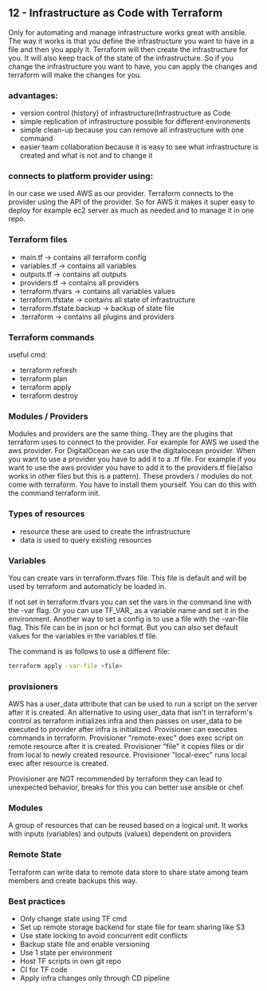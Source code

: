 ## 12 - Infrastructure as Code with Terraform

Only for automating and manage infrastructure works great with ansible.
The way it works is that you define the infrastructure you want to have in a file and then you apply it. Terraform will
then create the infrastructure for you. It will also keep track of the state of the infrastructure. So if you change the
infrastructure you want to have, you can apply the changes and terraform will make the changes for you.

### advantages:

- version control (history) of infrastructure(Infrastructure as Code
- simple replication of infrastructure possible for different environments
- simple clean-up because you can remove all infrastructure with one command
- easier team collaboration because it is easy to see what infrastructure is created and what is not and to change it

### connects to platform provider using:

In our case we used AWS as our provider. Terraform connects to the provider using the API of the provider.
So for AWS it makes it super easy to deploy for example ec2 server as much as needed and to manage it in one repo.

### Terraform files

- main.tf -> contains all terraform config
- variables.tf -> contains all variables
- outputs.tf -> contains all outputs
- providers.tf -> contains all providers
- terraform.tfvars -> contains all variables values
- terraform.tfstate -> contains all state of infrastructure
- terraform.tfstate.backup -> backup of state file
- .terraform -> contains all plugins and providers

### Terraform commands

useful cmd:

- terraform refresh
- terraform plan
- terraform apply
- terraform destroy

### Modules / Providers

Modules and providers are the same thing. They are the plugins that terraform uses to connect to the provider.
For example for AWS we used the aws provider.
For DigitalOcean we can use the digitalocean provider.
When you want to use a provider you have to add it to a .tf file. For example if you want to use the aws provider you
have to add it to the providers.tf file(also works in other files but this is a pattern).
These provders / modules do not come with terraform. You have to install them yourself. You can do this with the command
terraform init.

### Types of resources

- resource these are used to create the infrastructure
- data is used to query existing resources

### Variables

You can create vars in terraform.tfvars file.
This file is default and will be used by terraform and automaticly be loaded in.

If not set in terraform.tfvars you can set the vars in the command line with the -var flag.
Or you can use TF_VAR_ as a variable name and set it in the environment.
Another way to set a config is to use a file with the -var-file flag. This file can be in json or hcl format.
But you can also set default values for the variables in the variables.tf file.

The command is as follows to use a different file:

```bash 
terraform apply -var-file <file>
```

### provisioners

AWS has a user_data attribute that can be used to run a script on the server after it is created.
An alternative to using user_data that isn't in terraform's control as terraform initializes infra and then passes on
user_data to be executed to provider after infra is initialized.
Provisioner can executes commands in terraform.
Provisioner "remote-exec" does exec script on remote resource after it is created.
Provisioner "file" it copies files or dir from local to newly created resource.
Provisioner "local-exec" runs local exec after resource is created.

Provisioner are NOT recommended by terraform they can lead to unexpected behavior, breaks for this you can better use
ansible or chef.

### Modules

A group of resources that can be reused based on a logical unit.
It works with inputs (variables) and outputs (values) dependent on providers

### Remote State

Terraform can write data to remote data store to share state among team members and create backups this way.

### Best practices

- Only change state using TF cmd
- Set up remote storage backend for state file for team sharing like S3
- Use state locking to avoid concurrent edit conflicts
- Backup state file and enable versioning
- Use 1 state per environment
- Host TF scripts in own git repo
- CI for TF code
- Apply infra changes only through CD pipeline
  